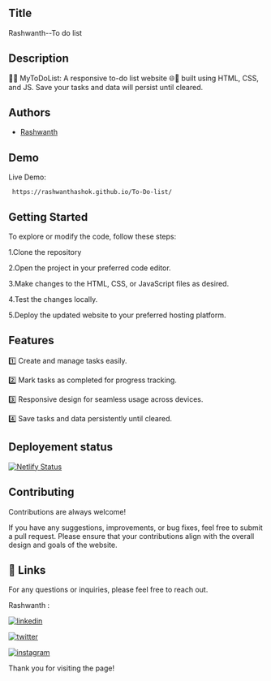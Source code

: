 
## Title

Rashwanth--To do list
## Description 

📝✅ MyToDoList: A responsive to-do list website 🌐📱 built using HTML, CSS, and JS. Save your tasks and data will persist until cleared.
## Authors

- [Rashwanth](https://github.com/rashwanthashok) 


## Demo

Live Demo:

     https://rashwanthashok.github.io/To-Do-list/
## Getting Started

To explore or modify the code, follow these steps:

1.Clone the repository

2.Open the project in your preferred code editor.

3.Make changes to the HTML, CSS, or JavaScript files as desired.

4.Test the changes locally.

5.Deploy the updated website to your preferred hosting platform.


## Features

1️⃣ Create and manage tasks easily.

2️⃣ Mark tasks as completed for progress tracking.

3️⃣ Responsive design for seamless usage across devices.

4️⃣ Save tasks and data persistently until cleared.

## Deployement status

[![Netlify Status](https://api.netlify.com/api/v1/badges/bb69c575-4e80-4170-a7a2-9783c8690b0e/deploy-status)](https://app.netlify.com/sites/jsprojects3-quiz-site/deploys)

## Contributing

Contributions are always welcome!

If you have any suggestions, improvements, or bug fixes, feel free to submit a pull request. Please ensure that your contributions align with the overall design and goals of the website. 


## 🔗 Links

For any questions or inquiries, please feel free to reach out. 

Rashwanth :

[![linkedin](https://img.shields.io/badge/linkedin-0A66C2?style=for-the-badge&logo=linkedin&logoColor=white)](www.linkedin.com/in/rashwanth-ashok)


[![twitter](https://img.shields.io/badge/twitter-1DA1F2?style=for-the-badge&logo=twitter&logoColor=white)](https://twitter.com/AshokRashwanth)

[![instagram](https://img.shields.io/badge/instagram-E4405F?style=for-the-badge&logo=instagram&logoColor=white)](https://www.instagram.com/rashwanthashok/)

Thank you for visiting the page!
